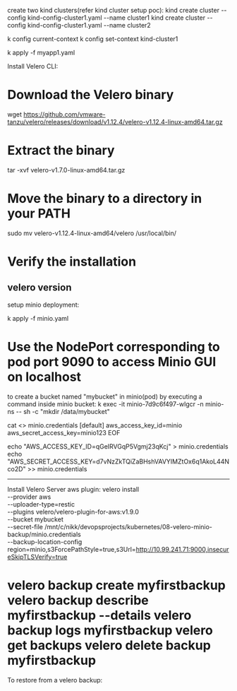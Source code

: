 create two kind clusters(refer kind cluster setup poc):
kind create cluster --config kind-config-cluster1.yaml --name cluster1
kind create cluster --config kind-config-cluster1.yaml --name cluster2

k config current-context
k config set-context kind-cluster1

k apply -f myapp1.yaml

Install Velero CLI:

# Download the Velero binary
wget https://github.com/vmware-tanzu/velero/releases/download/v1.12.4/velero-v1.12.4-linux-amd64.tar.gz

# Extract the binary
tar -xvf velero-v1.7.0-linux-amd64.tar.gz

# Move the binary to a directory in your PATH
sudo mv velero-v1.12.4-linux-amd64/velero /usr/local/bin/

# Verify the installation
velero version
----------------------------------------

setup minio deployment:

k apply -f minio.yaml

# Use the NodePort corresponding to pod port 9090 to access Minio GUI on localhost

to create a bucket named "mybucket" in minio(pod) by executing a command inside minio bucket:
k exec -it minio-7d9c6f497-wlgcr -n minio-ns -- sh -c "mkdir /data/mybucket"

cat <<EOF>> minio.credentials
[default]
aws_access_key_id=minio
aws_secret_access_key=minio123
EOF

echo "AWS_ACCESS_KEY_ID=qGeIRVGqP5Vgmj23qKcj" > minio.credentials
echo "AWS_SECRET_ACCESS_KEY=d7vNzZkTQiZaBHshVAVYIMZtOx6q1AkoL44Nco2D" >> minio.credentials

---------------------------------------------------

Install Velero Server aws plugin:
velero install \
   --provider aws \
   --uploader-type=restic \
   --plugins velero/velero-plugin-for-aws:v1.9.0 \
   --bucket mybucket \
   --secret-file /mnt/c/nikk/devopsprojects/kubernetes/08-velero-minio-backup/minio.credentials \
   --backup-location-config region=minio,s3ForcePathStyle=true,s3Url=http://10.99.241.71:9000,insecureSkipTLSVerify=true


velero backup create myfirstbackup
velero backup describe myfirstbackup --details
velero backup logs myfirstbackup
velero get backups
velero delete backup myfirstbackup
==========================================================================

To restore from a velero backup:







